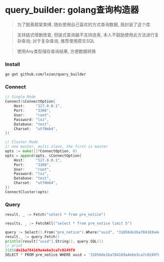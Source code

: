 # query_builder: golang查询构造器

> 为了脱离框架束缚, 随处使用自己喜欢的方式查询数据, 我封装了这个库
 
> 支持链式增删改查, 但链式查询器不支持连表, 本人不鼓励使用此方法进行复杂查询; 对于复杂查询, 推荐使用原生SQL

> 使用Any类型储存查询结果, 方便数据转换

### Install
```bash
go get github.com/lxzan/query_builder
```

### Connect
```go
// Single Mode
Connect(&ConnectOption{
	Host:     "127.0.0.1",
	Port:     "3306",
	User:     "root",
	Password: "lxz",
	Database: "test",
	Charset:  "utf8mb4",
})

// Cluster Mode
// one master, multi slave, the first is master
opts := make([]*ConnectOption, 0)
opts = append(opts, &ConnectOption{
	Host:     "127.0.0.1",
	Port:     "3306",
	User:     "root",
	Password: "lxz",
	Database: "test",
	Charset:  "utf8mb4",
})
ConnectCluster(opts)
```

### Query
```go
result, _ := Fetch("select * from pre_notice")

results, _ := FetchAll("select * from pre_notice limit 5")

query := Select().From("pre_notice").Where("uuid", "31856de1ba784169a4e6e3ca7c0249f8")
result,_ := query.Fetch()
println(result["uuid"].String(), query.SQL())
// print
31856de1ba784169a4e6e3ca7c0249f8 
SELECT * FROM pre_notice WHERE uuid = '31856de1ba784169a4e6e3ca7c0249f8' LIMIT 1
```
